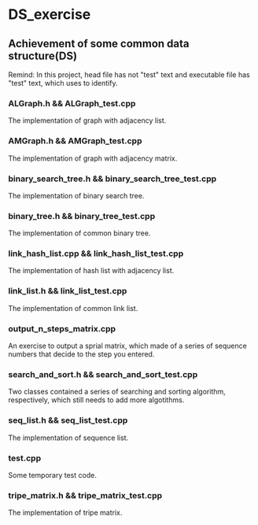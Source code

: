 # DS_exercise
## Achievement of some common data structure(DS)

Remind: In this project, head file has not "test" text and executable file has "test" text, which uses to identify.

### ALGraph.h && ALGraph_test.cpp

The implementation of graph with adjacency list.

### AMGraph.h && AMGraph_test.cpp

The implementation of graph with adjacency matrix.

### binary_search_tree.h && binary_search_tree_test.cpp

The implementation of binary search tree.

### binary_tree.h && binary_tree_test.cpp

The implementation of common binary tree.

### link_hash_list.cpp && link_hash_list_test.cpp

The implementation of hash list with adjacency list.

### link_list.h && link_list_test.cpp

The implementation of common link list.

### output_n_steps_matrix.cpp

An exercise to output a sprial matrix, which made of a series of sequence numbers that decide to the step you entered.

### search_and_sort.h && search_and_sort_test.cpp

Two classes contained a series of searching and sorting algorithm, respectively, which still needs to add more algotithms.

### seq_list.h && seq_list_test.cpp

The implementation of sequence list.

### test.cpp

Some temporary test code.

### tripe_matrix.h && tripe_matrix_test.cpp

The implementation of tripe matrix.